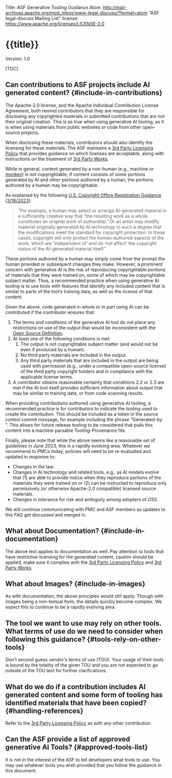 Title: ASF Generative Tooling Guidance
Atom: http://mail-archives.apache.org/mod_mbox/www-legal-discuss/?format=atom "ASF legal-discuss Mailing List"
license: https://www.apache.org/licenses/LICENSE-2.0

# {{title}}
Version: 1.0

[TOC]

## Can contributions to ASF projects include AI generated content? {#include-in-contributions}

The Apache-2.0 license, and the Apache Individual Contribution License Agreement, both remind contributors that they are responsible for disclosing any copyrighted materials in submitted contributions that are not their original creation. This is as true when using generative AI tooling, as it is when using materials from public websites or code from other open-source projects.

When disclosing these materials, contributors should also identify the licensing for these materials. The ASF maintains a [3rd Party Licensing Policy](/legal/resolved.html) that provides guidance on which licenses are acceptable, along with instructions on the treatment of [3rd Party Works](/legal/src-headers.html#3party).

While in general, content generated by a non-human (e.g., machine or [monkey](https://en.wikipedia.org/wiki/Monkey_selfie_copyright_dispute)) is not copyrightable, if content consists of some portions generated by AI and other portions authored by a human, the portions authored by a human may be copyrightable. 

As explained by the following [U.S. Copyright Office Registration Guidance (3/16/2023)](https://www.federalregister.gov/documents/2023/03/16/2023-05321/copyright-registration-guidance-works-containing-material-generated-by-artificial-intelligence): 

>  “For example, a human may select or arrange AI-generated material in a sufficiently creative way that “the resulting work as a whole constitutes an original work of authorship.” Or an artist may modify material originally generated by AI technology to such a degree that the modifications meet the standard for copyright protection. In these cases, copyright will only protect the human-authored aspects of the work, which are ‘independent of’ and do ‘not affect’ the copyright status of the AI-generated material itself.” 

These portions authored by a human may simply come from the prompt the human provided or subsequent changes they make. However, a prominent concern with generative AI is the risk of reproducing copyrightable portions of materials that they were trained on, some of which may be copyrightable subject matter. Thus, a recommended practice when using generative AI tooling is to use tools with features that identify any included content that is similar to parts of the tool’s training data, as well as the license of that content.

Given the above, code generated in whole or in part using AI can be contributed if the contributor ensures that:

1. The terms and conditions of the generative AI tool do not place any restrictions on use of the output that would be inconsistent with the [Open Source Definition](https://opensource.org/osd/).
2. At least one of the following conditions is met:
    1. The output is not copyrightable subject matter (and would not be even if produced by a human).
    2. No third party materials are included in the output.
    3. Any third party materials that are included in the output are being used with permission (e.g., under a compatible open-source license) of the third party copyright holders and in compliance with the applicable license terms.
3. A contributor obtains reasonable certainty that conditions 2.2 or 2.3 are met if the AI tool itself provides sufficient information about output that may be similar to training data, or from code scanning results.

When providing contributions authored using generative AI tooling, a recommended practice is for contributors to indicate the tooling used to create the contribution. This should be included as a token in the source control commit message, for example including the phrase “Generated-by: <Name of Tool> <Version>”. This allows for future release tooling to be considered that pulls this content into a machine parsable Tooling-Provenance file.

Finally, please note that while the above seems like a reasonable set of guidelines in June 2023, this is a rapidly evolving area. Whatever we recommend to PMCs today, policies will need to be re-evaluated and updated in response to:

- Changes in the law.
- Changes in AI technology and related tools, e.g., as AI models evolve that (1) are able to provide notice when they reproduce portions of the materials they were trained on or (2) can be instructed to reproduce only permissively (or otherwise Apache-2.0 compatible) licensed source materials.
- Changes in tolerance for risk and ambiguity among adopters of OSS.

We will continue communicating with PMC and ASF members as updates to this FAQ get discussed and merged in.

## What about Documentation? {#include-in-documentation}
The above text applies to documentation as well. Pay attention to tools that have restrictive licensing for the generated content, caution should be applied, make sure it complies with the [3rd Party Licensing Policy](https://www.apache.org/legal/resolved.html#:~:text=They%20are%20said%20to%20be%20%22Apache-like%22.%20Category%20B%3A,NOT%20be%20included%20in%20Apache%20Software%20Foundation%20products) and [3rd Party Works](https://www.apache.org/legal/src-headers.html#3party).

## What about Images? {#include-in-images}
As with documentation, the above principles would still apply. Though with images being a non-textual form, the details quickly become complex. We expect this to continue to be a rapidly evolving area.

## The tool we want to use may rely on other tools. What terms of use do we need to consider when following this guidance? {#tools-rely-on-other-tools}
Don't second guess vendor's terms of use (TOU). Your usage of their tools is bound by the totality of the given TOU and you are not expected to go outside of the TOU text for further clarifications.

## What do we do if a contribution includes AI generated content and some form of tooling has identified materials that have been copied? {#handling-references}
Refer to the [3rd Party Licensing Policy](/legal/resolved.html) as with any other contribution.

## Can the ASF provide a list of approved generative AI Tools? {#approved-tools-list}
It is not in the interest of the ASF to tell developers what tools to use. You may use whatever tools you wish provided that you follow the guidance in this document.
